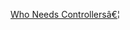 ---
layout: post
wordpress_id: 1561
wordpress_url: http://noesbueno.com/archives/1561
date: '2012-12-20 10:51:55 -0600'
date_gmt: '2012-12-20 15:51:55 -0600'
body: |
  <p><a href="http://blog.turntablelab.com/hrmmm/2012/12/who-needs-controllers/">Who Needs Controllersâ€¦</a></p>
---